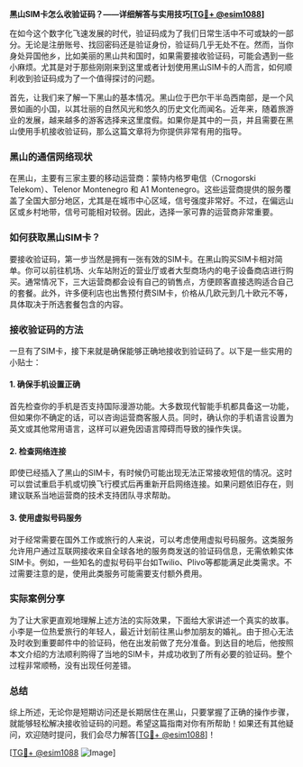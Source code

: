 **黑山SIM卡怎么收验证码？——详细解答与实用技巧[[TG💪+ @esim1088](https://t.me/s/esim1088)]**

在如今这个数字化飞速发展的时代，验证码成为了我们日常生活中不可或缺的一部分。无论是注册账号、找回密码还是验证身份，验证码几乎无处不在。然而，当你身处异国他乡，比如美丽的黑山共和国时，如果需要接收验证码，可能会遇到一些小麻烦。尤其是对于那些刚刚来到这里或者计划使用黑山SIM卡的人而言，如何顺利收到验证码成为了一个值得探讨的问题。

首先，让我们来了解一下黑山的基本情况。黑山位于巴尔干半岛西南部，是一个风景如画的小国，以其壮丽的自然风光和悠久的历史文化而闻名。近年来，随着旅游业的发展，越来越多的游客选择来这里度假。如果你是其中的一员，并且需要在黑山使用手机接收验证码，那么这篇文章将为你提供非常有用的指导。

### 黑山的通信网络现状

在黑山，主要有三家主要的移动运营商：蒙特内格罗电信（Crnogorski Telekom）、Telenor Montenegro 和 A1 Montenegro。这些运营商提供的服务覆盖了全国大部分地区，尤其是在城市中心区域，信号强度非常好。不过，在偏远山区或乡村地带，信号可能相对较弱。因此，选择一家可靠的运营商非常重要。

### 如何获取黑山SIM卡？

要接收验证码，第一步当然是拥有一张有效的SIM卡。在黑山购买SIM卡相对简单。你可以前往机场、火车站附近的营业厅或者大型商场内的电子设备商店进行购买。通常情况下，三大运营商都会设有自己的销售点，方便顾客直接选购适合自己的套餐。此外，许多便利店也出售预付费SIM卡，价格从几欧元到几十欧元不等，具体取决于所选套餐包含的内容。

### 接收验证码的方法

一旦有了SIM卡，接下来就是确保能够正确地接收到验证码了。以下是一些实用的小贴士：

#### 1. 确保手机设置正确
首先检查你的手机是否支持国际漫游功能。大多数现代智能手机都具备这一功能，但如果你不确定的话，可以咨询运营商客服人员。同时，确认你的手机语言设置为英文或其他常用语言，这样可以避免因语言障碍而导致的操作失误。

#### 2. 检查网络连接
即使已经插入了黑山的SIM卡，有时候仍可能出现无法正常接收短信的情况。这时可以尝试重启手机或切换飞行模式后再重新开启网络连接。如果问题依旧存在，则建议联系当地运营商的技术支持团队寻求帮助。

#### 3. 使用虚拟号码服务
对于经常需要在国外工作或旅行的人来说，可以考虑使用虚拟号码服务。这类服务允许用户通过互联网接收来自全球各地的服务商发送的验证码信息，无需依赖实体SIM卡。例如，一些知名的虚拟号码平台如Twilio、Plivo等都能满足此类需求。不过需要注意的是，使用此类服务可能需要支付额外费用。

### 实际案例分享

为了让大家更直观地理解上述方法的实际效果，下面给大家讲述一个真实的故事。小李是一位热爱旅行的年轻人，最近计划前往黑山参加朋友的婚礼。由于担心无法及时收到重要邮件中的验证码，他在出发前做了充分准备。到达目的地后，他按照本文介绍的方法顺利购得了当地的SIM卡，并成功收到了所有必要的验证码。整个过程非常顺畅，没有出现任何差错。

### 总结

综上所述，无论你是短期访问还是长期居住在黑山，只要掌握了正确的操作步骤，就能够轻松解决接收验证码的问题。希望这篇指南对你有所帮助！如果还有其他疑问，欢迎随时提问，我们会尽力解答[[TG💪+ @esim1088](https://t.me/s/esim1088)]！

[[TG💪+ @esim1088](https://t.me/s/esim1088) ![Image](https://i.postimg.cc/4NQfJmqS/Snipaste-2025-05-13-00-14-12.png)]